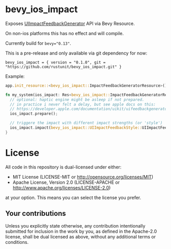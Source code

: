 # bevy_ios_impact

Exposes [UIImpactFeedbackGenerator](https://developer.apple.com/documentation/uikit/uiimpactfeedbackgenerator?language=objc) API via Bevy Resource.

On non-ios platforms this has no effect and will compile.

Currently build for `bevy="0.13"`.

This is a pre-release and only available via git dependency for now:
```
bevy_ios_impact = { version = "0.1.0", git = "https://github.com/rustunit/bevy_ios_impact.git" }
```

Example:
```rust
app.init_resource::<bevy_ios_impact::ImpactFeedbackGeneratorResource>();

fn my_system(ios_impact: Res<bevy_ios_impact::ImpactFeedbackGeneratorResource>) {
  // optional: haptic engine might be asleep if not prepared.
  // in practice i never felt a delay, but see apple docs on this:
  // https://developer.apple.com/documentation/uikit/uifeedbackgenerator?language=objc
  ios_impact.prepare();

  // triggere the impact with different impact strengths (or 'style')
  ios_impact.impact(bevy_ios_impact::UIImpactFeedbackStyle::UIImpactFeedbackStyleHeavy);
}
```

# License

All code in this repository is dual-licensed under either:

- MIT License (LICENSE-MIT or http://opensource.org/licenses/MIT)
- Apache License, Version 2.0 (LICENSE-APACHE or http://www.apache.org/licenses/LICENSE-2.0)

at your option. This means you can select the license you prefer.

## Your contributions
Unless you explicitly state otherwise, any contribution intentionally submitted for inclusion in the work by you, as defined in the Apache-2.0 license, shall be dual licensed as above, without any additional terms or conditions.
